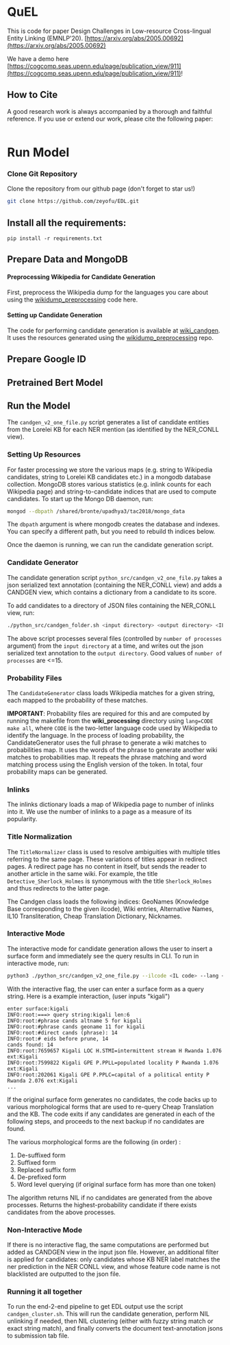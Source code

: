 # QuEL

This is code for paper Design Challenges in Low-resource Cross-lingual Entity Linking (EMNLP'20). [https://arxiv.org/abs/2005.00692](https://arxiv.org/abs/2005.00692)

We have a demo here [https://cogcomp.seas.upenn.edu/page/publication_view/911](https://cogcomp.seas.upenn.edu/page/publication_view/911)!

## How to Cite

A good research work is always accompanied by a thorough and faithful reference. If you use or extend our work, please cite the following paper:

```
```

# Run Model

### Clone Git Repository

Clone the repository from our github page (don't forget to star us!)
```bash
git clone https://github.com/zeyofu/EDL.git
```
## Install all the requirements:

```
pip install -r requirements.txt
```

## Prepare Data and MongoDB
#### Preprocessing Wikipedia for Candidate Generation
First, preprocess the Wikipedia dump for the languages you care about using the [wikidump_preprocessing](https://github.com/shyamupa/wikidump_preprocessing) code here.

#### Setting up Candidate Generation
The code for performing candidate generation is available at [wiki_candgen](https://github.com/shyamupa/wiki_candgen). It uses the resources generated using the [wikidump_preprocessing](https://github.com/shyamupa/wikidump_preprocessing) repo.


## Prepare Google ID

## Pretrained Bert Model

## Run the Model


The `candgen_v2_one_file.py` script generates a list of candidate entities from the Lorelei KB for each NER mention (as identified by the NER_CONLL view). 

### Setting Up Resources
For faster processing we store the various maps (e.g. string to Wikipedia candidates, string to Lorelei KB candidates etc.) in a mongodb database collection. MongoDB stores various statistics (e.g. inlink counts for each Wikipedia page) and string-to-candidate indices that are used to compute candidates. To start up the Mongo DB daemon, run: 
```bash
mongod --dbpath /shared/bronte/upadhya3/tac2018/mongo_data
``` 
The `dbpath` argument is where mongodb creates the database and indexes. You can specify a different path, but you need to rebuild th indices below. 

Once the daemon is running, we can run the candidate generation script. 

### Candidate Generator
The candidate generation script `python_src/candgen_v2_one_file.py` takes a json serialized text annotation (containing the NER_CONLL view) and adds a CANDGEN view, which contains a dictionary from a candidate to its score.

To add candidates to a directory of JSON files containing the NER_CONLL view, run: 
```bash
./python_src/candgen_folder.sh <input directory> <output directory> <IL code> <number of processes>
```
The above script processes several files (controlled by `number of processes` argument) from the `input directory` at a time, and writes out the json serialized text annotation to the `output directory`. Good values of `number of processes` are <=15. 

### Probability Files
The `CandidateGenerator` class loads Wikipedia matches for a given string, each mapped to the probability of these matches. 

**IMPORTANT**: Probability files are required for this and are computed by running the makefile from the **wiki_processing** directory using `lang=CODE make all`, where `CODE` is the two-letter language code used by Wikipedia to identify the language. In the process of loading probability, the CandidateGenerator uses the full phrase to generate a wiki matches to probabilities map. It uses the words of the phrase to generate another wiki matches to probabilities map. It repeats the phrase matching and word matching process using the English version of the token. In total, four probability maps can be generated.

### Inlinks
The inlinks dictionary loads a map of Wikipedia page to number of inlinks into it. We use the number of inlinks to a page as a measure of its popularity.

### Title Normalization
The `TitleNormalizer` class is used to resolve ambiguities with multiple titles referring to the same page. These variations of titles appear in redirect pages. A redirect page has no content in itself, but sends the reader to another article in the same wiki. For example, the title `Detective_Sherlock_Holmes` is synonymous with the title `Sherlock_Holmes` and thus redirects to the latter page. 

The Candgen class loads the following indices: GeoNames (Knowledge Base corresponding to the given ilcode),  Wiki entries, Alternative Names, IL10 Transliteration, Cheap Translation Dictionary, Nicknames. 

### Interactive Mode
The interactive mode for candidate generation allows the user to insert a surface form and immediately see the query results in CLI. To run in interactive mode, run: 
```bash
python3 ./python_src/candgen_v2_one_file.py --ilcode <IL code> --lang <si or rw> --interactive
```
With the interactive flag, the user can enter a surface form as a query string. Here is a example interaction, (user inputs "kigali")

```
enter surface:kigali
INFO:root:===> query string:kigali len:6
INFO:root:#phrase cands altname 5 for kigali
INFO:root:#phrase cands geoname 11 for kigali
INFO:root:#direct cands (phrase): 14
INFO:root:# eids before prune, 14
cands found: 14
INFO:root:7659657 Kigali LOC H.STMI=intermittent stream H Rwanda 1.076 ext:Kigali
INFO:root:7599822 Kigali GPE P.PPLL=populated locality P Rwanda 1.076 ext:Kigali
INFO:root:202061 Kigali GPE P.PPLC=capital of a political entity P Rwanda 2.076 ext:Kigali
...
```

If the original surface form generates no candidates, the code backs up to various morphological forms that are used to re-query Cheap Translation and the KB. The code exits if any candidates are generated in each of the following steps, and proceeds to the next backup if no candidates are found.

The various morphological forms are the following (in order) :  
1. De-suffixed form
1. Suffixed form
3. Replaced suffix form
4. De-prefixed form 
6. Word level querying (if original surface form has more than one token)

The algorithm returns NIL if no candidates are generated from the above processes. Returns the highest-probability candidate if there exists candidates from the above processes.

### Non-Interactive Mode
If there is no interactive flag, the same computations are performed but added as CANDGEN view in the input json file. However, an additional filter is applied for candidates: 
only candidates whose KB NER label matches the ner prediction in the NER CONLL view, and whose feature code name is not blacklisted are outputted to the json file. 

### Running it all together
To run the end-2-end pipeline to get EDL output use the script `candgen_cluster.sh`. This will run the candidate generation, perform NIL unlinking if needed, then NIL clustering (either with fuzzy string match or exact string match), and finally converts the document text-annotation jsons to submission tab file.   